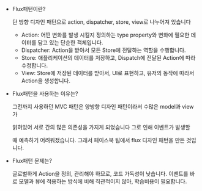 - Flux패턴이란?
    
    단 방향 디자인 패턴으로 action, dispatcher, store, view로 나누어져 있습니다
    
    - Action: 어떤 변화를 발생 시킬지 정의하는 type property와 변화에 필요한 데이터를 담고 있는 단순한 객체입니다.
    - Dispatcher: Action을 받아서 모든 Store에 전달하는 역할을 수행합니다.
    - Store: 애플리케이션의 데이터를 저장하고, Dispatch에 전달된 Action에 따라 수정합니다.
    - View: Store에 저장된 데이터를 받아서, UI로 표현하고, 유저의 동작에 따라서 Action을 생성합니다.

- Flux패턴을 사용하는 이유는?
    
    그전까지 사용하던 MVC 패턴은 양방향 디자인 패턴이라서 수많은 model과 view가
    
     얽혀있어 서로 간의 많은 의존성을 가지게 되었습니다 그로 인해 이벤트가 발생할
    
     때 예측하기 어려워졌습니다.
    그래서 페이스북 팀에서 flux 디자인 패턴을 만든 것입니다.
    
- Flux패턴 문제는?
    
    글로벌하게 Action을 정의, 관리해야 하므로, 코드 가독성이 낮습니다.
    이벤트를 바로 모델과 뷰에 적용하는 방식에 비해 직관적이지 않아, 학습비용이 필요합니다.
